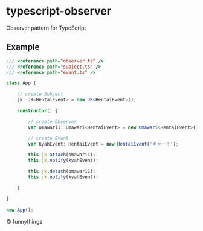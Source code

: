 # typescript-observer

Observer pattern for TypeScript

## Example

```TypeScript
/// <reference path="observer.ts" />
/// <reference path="subject.ts" />
/// <reference path="event.ts" />

class App {

    // create Subject
    jk: JK<HentaiEvent> = new JK<HentaiEvent>();

    constructor() {

        // create Observer
        var omawari1: Omawari<HentaiEvent> = new Omawari<HentaiEvent>();

        // create Event
        var kyahEvent: HentaiEvent = new HentaiEvent('キャー！');

        this.jk.attach(omawari1);
        this.jk.notify(kyahEvent);

        this.jk.detach(omawari1);
        this.jk.notify(kyahEvent);

    }

}

new App();
```

&copy; funnythingz
